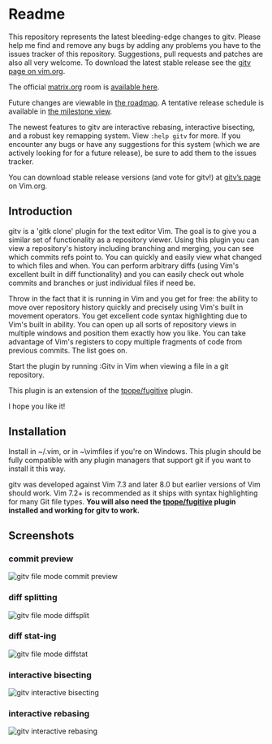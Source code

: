# Readme

This repository represents the latest bleeding-edge changes to gitv.
Please help me find and remove any bugs by adding any problems you have
to the issues tracker of this repository. Suggestions, pull requests and
patches are also all very welcome. To download the latest stable release
see the [gitv page on vim.org](http://www.vim.org/scripts/script.php?script_id=3574).

The official [matrix.org](http://matrix.org/) room is [available here](https://riot.im/app/#/room/#gitv:matrix.org).

Future changes are viewable in [the roadmap](https://github.com/gregsexton/gitv/blob/master/roadmap.md).
A tentative release schedule is available in [the milestone view](https://github.com/gregsexton/gitv/milestones).

The newest features to gitv are interactive rebasing, interactive bisecting,
and a robust key remapping system. View `:help gitv` for more. If you encounter
any bugs or have any suggestions for this system (which we are actively looking
for for a future release), be sure to add them to the issues tracker.

You can download stable release versions (and vote for gitv!) at
[gitv’s page](http://www.vim.org/scripts/script.php?script_id=3574) on
Vim.org.

## Introduction

gitv is a 'gitk clone' plugin for the text editor Vim. The goal is
to give you a similar set of functionality as a repository viewer.
Using this plugin you can view a repository's history including
branching and merging, you can see which commits refs point to.
You can quickly and easily view what changed to which files and
when. You can perform arbitrary diffs (using Vim's excellent built
in diff functionality) and you can easily check out whole commits
and branches or just individual files if need be.

Throw in the fact that it is running in Vim and you get for free:
the ability to move over repository history quickly and precisely
using Vim's built in movement operators. You get excellent code
syntax highlighting due to Vim's built in ability. You can open up
all sorts of repository views in multiple windows and position
them exactly how you like. You can take advantage of Vim's
registers to copy multiple fragments of code from previous
commits. The list goes on.

Start the plugin by running :Gitv in Vim when viewing a file in a git repository.

This plugin is an extension of the [tpope/fugitive](https://github.com/tpope/vim-fugitive) plugin.

I hope you like it!

## Installation

Install in ~/.vim, or in ~\vimfiles if you're on Windows. This
plugin should be fully compatible with any plugin managers that
support git if you want to install it this way.

gitv was developed against Vim 7.3 and later 8.0 but earlier
versions of Vim should work.  Vim 7.2+ is recommended as it
ships with syntax highlighting for many Git file types.
**You will also need the
[tpope/fugitive](https://github.com/tpope/vim-fugitive) plugin installed and working for gitv to work.**

## Screenshots

### commit preview

![gitv file mode commit preview](http://raw.github.com/gregsexton/gitv/master/img/gitv-file-commit.png)

### diff splitting

![gitv file mode diffsplit](http://raw.github.com/gregsexton/gitv/master/img/gitv-file-diffsplit.png)

### diff stat-ing

![gitv file mode diffstat](http://raw.github.com/gregsexton/gitv/master/img/gitv-file-diffstat.png)

### interactive bisecting

![gitv interactive bisecting](http://raw.github.com/gregsexton/gitv/master/img/gitv-bisecting.png)

### interactive rebasing

![gitv interactive rebasing](http://raw.github.com/gregsexton/gitv/master/img/gitv-rebasing.png)
